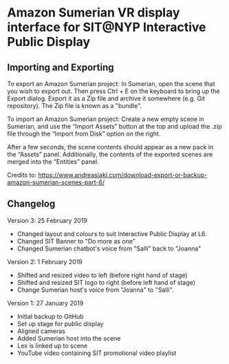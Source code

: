 # Amazon Sumerian VR display interface for SIT@NYP Interactive Public Display
## Importing and Exporting
To export an Amazon Sumerian project: In Sumerian, open the scene that you wish to export out. Then press Ctrl + E on the keyboard to bring up the Export dialog. Export it as a Zip file and archive it somewhere (e.g. Git repository). The Zip file is known as a "bundle".

To import an Amazon Sumerian project: Create a new empty scene in Sumerian, and use the “Import Assets” button at the top and upload the .zip file through the “Import from Disk” option on the right.

After a few seconds, the scene contents should appear as a new pack in the “Assets” panel. Additionally, the contents of the exported scenes are merged into the “Entities” panel.

Credits to: https://www.andreasjakl.com/download-export-or-backup-amazon-sumerian-scenes-part-6/

## Changelog
Version 3: 25 February 2019
- Changed layout and colours to suit Interactive Public Display at L6.
- Changed SIT Banner to "Do more as one"
- Changed Sumerian chatbot's voice from "Salli" back to "Joanna"

Version 2: 1 February 2019
- Shifted and resized video to left (before right hand of stage)
- Shifted and resized SIT logo to right (before left hand of stage)
- Change Sumerian host's voice from "Joanna" to "Salli".

Version 1: 27 January 2019
- Initial backup to GitHub
- Set up stage for public display
- Aligned cameras
- Added Sumerian host into the scene
- Lex is linked up to scene
- YouTube video containing SIT promotional video playlist

